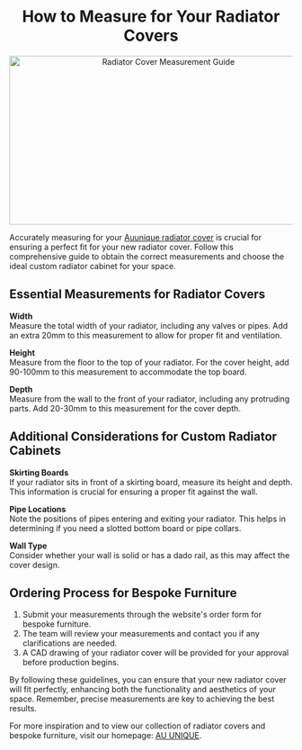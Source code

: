 
<h1 align="center">How to Measure for Your Radiator Covers</h1>

<p align="center">
<img src="https://i0.wp.com/auunique.co.uk/wp-content/uploads/2023/04/radiator-measuring-guide.jpg" alt="Radiator Cover Measurement Guide" style="width:550px;height:300px;">
</p>

Accurately measuring for your <a href="https://auunique.co.uk/">Auunique radiator cover</a> is crucial for ensuring a perfect fit for your new radiator cover. Follow this comprehensive guide to obtain the correct measurements and choose the ideal custom radiator cabinet for your space.

## Essential Measurements for Radiator Covers

**Width**  
Measure the total width of your radiator, including any valves or pipes. Add an extra 20mm to this measurement to allow for proper fit and ventilation.

**Height**  
Measure from the floor to the top of your radiator. For the cover height, add 90-100mm to this measurement to accommodate the top board.

**Depth**  
Measure from the wall to the front of your radiator, including any protruding parts. Add 20-30mm to this measurement for the cover depth.

## Additional Considerations for Custom Radiator Cabinets

**Skirting Boards**  
If your radiator sits in front of a skirting board, measure its height and depth. This information is crucial for ensuring a proper fit against the wall.

**Pipe Locations**  
Note the positions of pipes entering and exiting your radiator. This helps in determining if you need a slotted bottom board or pipe collars.

**Wall Type**  
Consider whether your wall is solid or has a dado rail, as this may affect the cover design.

## Ordering Process for Bespoke Furniture

1. Submit your measurements through the website's order form for bespoke furniture.
2. The team will review your measurements and contact you if any clarifications are needed.
3. A CAD drawing of your radiator cover will be provided for your approval before production begins.

By following these guidelines, you can ensure that your new radiator cover will fit perfectly, enhancing both the functionality and aesthetics of your space. Remember, precise measurements are key to achieving the best results.

For more inspiration and to view our collection of radiator covers and bespoke furniture, visit our homepage: <a href="https://auunique.co.uk/">AU UNIQUE</a>.
